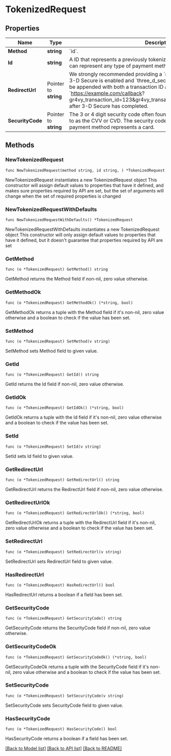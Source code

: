 # TokenizedRequest

## Properties

Name | Type | Description | Notes
------------ | ------------- | ------------- | -------------
**Method** | **string** | &#x60;id&#x60;. | 
**Id** | **string** | A ID that represents a previously tokenized payment method. This token can represent any type of payment method. | 
**RedirectUrl** | Pointer to **string** | We strongly recommended providing a &#x60;redirect_url&#x60; for stored cards when 3-D Secure is enabled and &#x60;three_d_secure_data&#x60; is not provided. This will be appended with both a transaction ID and status (e.g. &#x60;https://example.com/callback? gr4vy_transaction_id&#x3D;123&amp;gr4vy_transaction_status&#x3D;capture_succeeded&#x60;) after 3-D Secure has completed. | [optional] 
**SecurityCode** | Pointer to **string** | The 3 or 4 digit security code often found on the card. This often referred to as the CVV or CVD.  The security code can only be set if the stored payment method represents a card. | [optional] 

## Methods

### NewTokenizedRequest

`func NewTokenizedRequest(method string, id string, ) *TokenizedRequest`

NewTokenizedRequest instantiates a new TokenizedRequest object
This constructor will assign default values to properties that have it defined,
and makes sure properties required by API are set, but the set of arguments
will change when the set of required properties is changed

### NewTokenizedRequestWithDefaults

`func NewTokenizedRequestWithDefaults() *TokenizedRequest`

NewTokenizedRequestWithDefaults instantiates a new TokenizedRequest object
This constructor will only assign default values to properties that have it defined,
but it doesn't guarantee that properties required by API are set

### GetMethod

`func (o *TokenizedRequest) GetMethod() string`

GetMethod returns the Method field if non-nil, zero value otherwise.

### GetMethodOk

`func (o *TokenizedRequest) GetMethodOk() (*string, bool)`

GetMethodOk returns a tuple with the Method field if it's non-nil, zero value otherwise
and a boolean to check if the value has been set.

### SetMethod

`func (o *TokenizedRequest) SetMethod(v string)`

SetMethod sets Method field to given value.


### GetId

`func (o *TokenizedRequest) GetId() string`

GetId returns the Id field if non-nil, zero value otherwise.

### GetIdOk

`func (o *TokenizedRequest) GetIdOk() (*string, bool)`

GetIdOk returns a tuple with the Id field if it's non-nil, zero value otherwise
and a boolean to check if the value has been set.

### SetId

`func (o *TokenizedRequest) SetId(v string)`

SetId sets Id field to given value.


### GetRedirectUrl

`func (o *TokenizedRequest) GetRedirectUrl() string`

GetRedirectUrl returns the RedirectUrl field if non-nil, zero value otherwise.

### GetRedirectUrlOk

`func (o *TokenizedRequest) GetRedirectUrlOk() (*string, bool)`

GetRedirectUrlOk returns a tuple with the RedirectUrl field if it's non-nil, zero value otherwise
and a boolean to check if the value has been set.

### SetRedirectUrl

`func (o *TokenizedRequest) SetRedirectUrl(v string)`

SetRedirectUrl sets RedirectUrl field to given value.

### HasRedirectUrl

`func (o *TokenizedRequest) HasRedirectUrl() bool`

HasRedirectUrl returns a boolean if a field has been set.

### GetSecurityCode

`func (o *TokenizedRequest) GetSecurityCode() string`

GetSecurityCode returns the SecurityCode field if non-nil, zero value otherwise.

### GetSecurityCodeOk

`func (o *TokenizedRequest) GetSecurityCodeOk() (*string, bool)`

GetSecurityCodeOk returns a tuple with the SecurityCode field if it's non-nil, zero value otherwise
and a boolean to check if the value has been set.

### SetSecurityCode

`func (o *TokenizedRequest) SetSecurityCode(v string)`

SetSecurityCode sets SecurityCode field to given value.

### HasSecurityCode

`func (o *TokenizedRequest) HasSecurityCode() bool`

HasSecurityCode returns a boolean if a field has been set.


[[Back to Model list]](../README.md#documentation-for-models) [[Back to API list]](../README.md#documentation-for-api-endpoints) [[Back to README]](../README.md)


